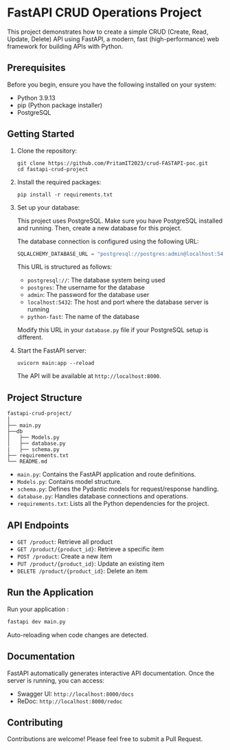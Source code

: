 # FastAPI CRUD Operations Project

This project demonstrates how to create a simple CRUD (Create, Read, Update, Delete) API using FastAPI, a modern, fast (high-performance) web framework for building APIs with Python.

## Prerequisites

Before you begin, ensure you have the following installed on your system:

- Python 3.9.13
- pip (Python package installer)
- PostgreSQL

## Getting Started

1. Clone the repository:
   ```
   git clone https://github.com/PritamIT2023/crud-FASTAPI-poc.git
   cd fastapi-crud-project
   ```

2. Install the required packages:
   ```
   pip install -r requirements.txt
   ```

3. Set up your database:
   
   This project uses PostgreSQL. Make sure you have PostgreSQL installed and running. Then, create a new database for this project.

   The database connection is configured using the following URL:

   ```python
   SQLALCHEMY_DATABASE_URL = "postgresql://postgres:admin@localhost:5432/python-fast"
   ```

   This URL is structured as follows:
   - `postgresql://`: The database system being used
   - `postgres`: The username for the database
   - `admin`: The password for the database user
   - `localhost:5432`: The host and port where the database server is running
   - `python-fast`: The name of the database

   Modify this URL in your `database.py` file if your PostgreSQL setup is different.

4. Start the FastAPI server:
   ```
   uvicorn main:app --reload
   ```

   The API will be available at `http://localhost:8000`.

## Project Structure

```
fastapi-crud-project/
│
├── main.py
├──db
│   ├── Models.py
│   ├── database.py
|   ├── schema.py
├── requirements.txt
└── README.md
```

- `main.py`: Contains the FastAPI application and route definitions.
- `Models.py`: Contains model structure.
- `schema.py`: Defines the Pydantic models for request/response handling.
- `database.py`: Handles database connections and operations.
- `requirements.txt`: Lists all the Python dependencies for the project.

## API Endpoints

- `GET /product`: Retrieve all product
- `GET /product/{product_id}`: Retrieve a specific item
- `POST /product`: Create a new item
- `PUT /product/{product_id}`: Update an existing item
- `DELETE /product/{product_id}`: Delete an item


## Run the Application

Run your application :

```bash
fastapi dev main.py
```

Auto-reloading when code changes are detected.


## Documentation

FastAPI automatically generates interactive API documentation. Once the server is running, you can access:

- Swagger UI: `http://localhost:8000/docs`
- ReDoc: `http://localhost:8000/redoc`

## Contributing

Contributions are welcome! Please feel free to submit a Pull Request.

